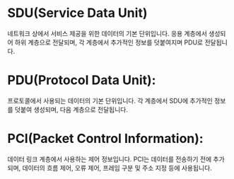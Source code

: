 # SDU(Service Data Unit)
네트워크 상에서 서비스 제공을 위한 데이터의 기본 단위입니다. 응용 계층에서 생성되어 하위 계층으로 전달되며, 각 계층에서 추가적인 정보를 덧붙여지며 PDU로 전달됩니다.

# PDU(Protocol Data Unit):
프로토콜에서 사용되는 데이터의 기본 단위입니다. 각 계층에서 SDU에 추가적인 정보를 덧붙여 생성되며, 다음 계층으로 전달됩니다.

# PCI(Packet Control Information):
데이터 링크 계층에서 사용하는 제어 정보입니다. PCI는 데이터를 전송하기 전에 추가되며, 데이터의 흐름 제어, 오류 제어, 프레임 구분 및 주소 지정 등에 사용됩니다.